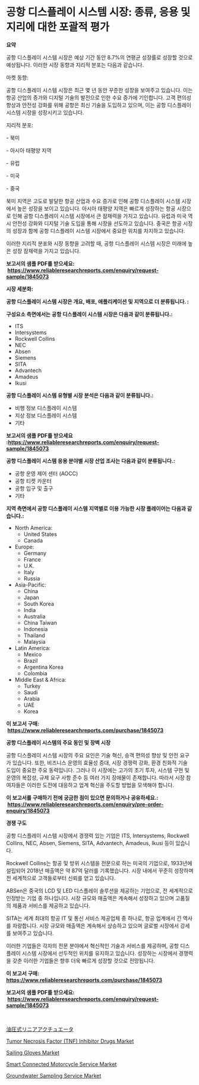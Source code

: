 <p><h1>공항 디스플레이 시스템 시장: 종류, 응용 및 지리에 대한 포괄적 평가</h1></p><p><strong>요약</strong></p>
<p><p>공항 디스플레이 시스템 시장은 예상 기간 동안 8.7%의 연평균 성장률로 성장할 것으로 예상됩니다. 이러한 시장 동향과 지리적 분포는 다음과 같습니다.</p><p>마켓 동향:</p><p>공항 디스플레이 시스템 시장은 최근 몇 년 동안 꾸준한 성장을 보여주고 있습니다. 이는 항공 산업의 증가와 디지털 기술의 발전으로 인한 수요 증가에 기인합니다. 고객 편의성 향상과 안전성 강화를 위해 공항은 최신 기술을 도입하고 있으며, 이는 공항 디스플레이 시스템 시장을 성장시키고 있습니다.</p><p>지리적 분포:</p><p>- 북미</p><p>- 아시아 태평양 지역</p><p>- 유럽</p><p>- 미국</p><p>- 중국</p><p>북미 지역은 고도로 발달한 항공 산업과 수요 증가로 인해 공항 디스플레이 시스템 시장에서 높은 성장을 보이고 있습니다. 아시아 태평양 지역은 빠르게 성장하는 항공 시장으로 인해 공항 디스플레이 시스템 시장에서 큰 잠재력을 가지고 있습니다. 유럽과 미국 역시 안전성 강화와 디지털 기술 도입을 통해 시장을 선도하고 있습니다. 중국은 항공 시장의 성장과 함께 공항 디스플레이 시스템 시장에서 중요한 위치를 차지하고 있습니다.</p><p>이러한 지리적 분포와 시장 동향을 고려할 때, 공항 디스플레이 시스템 시장은 미래에 높은 성장 잠재력을 가지고 있습니다.</p></p>
<p><strong>보고서의 샘플 PDF를 받으세요: &nbsp;<a href="https://www.reliableresearchreports.com/enquiry/request-sample/1845073">https://www.reliableresearchreports.com/enquiry/request-sample/1845073</a></strong></p>
<p><strong>시장 세분화:</strong></p>
<p><strong> 공항 디스플레이 시스템 시장은 개요, 배포, 애플리케이션 및 지역으로 더 분류됩니다. :</strong></p>
<p><strong>구성요소 측면에서는 공항 디스플레이 시스템 시장은 다음과 같이 분류됩니다.:</strong></p>
<p><ul><li>ITS</li><li>Intersystems</li><li>Rockwell Collins</li><li>NEC</li><li>Absen</li><li>Siemens</li><li>SITA</li><li>Advantech</li><li>Amadeus</li><li>Ikusi</li></ul></p>
<p><strong> 공항 디스플레이 시스템 유형별 시장 분석은 다음과 같이 분류됩니다.:</strong></p>
<p><ul><li>비행 정보 디스플레이 시스템</li><li>지상 정보 디스플레이 시스템</li><li>기타</li></ul></p>
<p><strong>보고서의 샘플 PDF를 받으세요 :<a href="https://www.reliableresearchreports.com/enquiry/request-sample/1845073">https://www.reliableresearchreports.com/enquiry/request-sample/1845073</a></strong></p>
<p><strong> 공항 디스플레이 시스템 응용 분야별 시장 산업 조사는 다음과 같이 분류됩니다.:</strong></p>
<p><ul><li>공항 운영 제어 센터 (AOCC)</li><li>공항 티켓 카운터</li><li>공항 입구 및 출구</li><li>기타</li></ul></p>
<p><strong>지역 측면에서 공항 디스플레이 시스템 지역별로 이용 가능한 시장 플레이어는 다음과 같습니다.:</strong></p>
<p><ul>
    <li>
        North America:
        <ul>
            <li>United States</li>
            <li>Canada</li>
        </ul>
    </li>
    <li>
        Europe:
        <ul>
            <li>Germany</li>
            <li>France</li>
            <li>U.K.</li>
            <li>Italy</li>
            <li>Russia</li>
        </ul>
    </li>
    <li>
        Asia-Pacific:
        <ul>
            <li>China</li>
            <li>Japan</li>
            <li>South Korea</li>
            <li>India</li>
            <li>Australia</li>
            <li>China Taiwan</li>
            <li>Indonesia</li>
            <li>Thailand</li>
            <li>Malaysia</li>
        </ul>
    </li>
    <li>
        Latin America:
        <ul>
            <li>Mexico</li>
            <li>Brazil</li>
            <li>Argentina Korea</li>
            <li>Colombia</li>
        </ul>
    </li>
    <li>
        Middle East & Africa:
        <ul>
            <li>Turkey</li>
            <li>Saudi</li>
            <li>Arabia</li>
            <li>UAE</li>
            <li>Korea</li>
        </ul>
    </li>
    </ul></p>
<p><strong>이 보고서 구매: &nbsp;<a href="https://www.reliableresearchreports.com/purchase/1845073">https://www.reliableresearchreports.com/purchase/1845073</a></strong></p>
<p><strong>공항 디스플레이 시스템의 주요 동인 및 장벽 시장</strong></p>
<p><p>공항 디스플레이 시스템 시장의 주요 요인은 기술 혁신, 승객 편의성 향상 및 안전 요구가 있습니다. 또한, 비즈니스 운영의 효율성 증대, 시장 경쟁력 강화, 환경 친화적 기술 도입이 중요한 주요 동력입니다. 그러나 이 시장에는 고가의 초기 투자, 시스템 구현 및 운영의 복잡성, 규제 요구 사항 준수 등 여러 가지 장애물이 존재합니다. 따라서 시장 참여자들은 이러한 도전에 대응하고 업계 혁신을 주도할 방법을 모색해야 합니다.</p></p>
<p><strong>이 보고서를 구매하기 전에 궁금한 점이 있으면 문의하거나 공유하세요.: &nbsp;<a href="https://www.reliableresearchreports.com/enquiry/pre-order-enquiry/1845073">https://www.reliableresearchreports.com/enquiry/pre-order-enquiry/1845073</a></strong></p>
<p><strong>경쟁 구도</strong></p>
<p><p>공항 디스플레이 시스템 시장에서 경쟁력 있는 기업은 ITS, Intersystems, Rockwell Collins, NEC, Absen, Siemens, SITA, Advantech, Amadeus, Ikusi 등이 있습니다. </p><p>Rockwell Collins는 항공 및 방위 시스템을 전문으로 하는 미국의 기업으로, 1933년에 설립되어 2018년 매출액은 약 87억 달러를 기록했습니다. 시장 내에서 꾸준히 성장하며 전 세계적으로 고객들로부터 신뢰를 얻고 있습니다.</p><p>ABSen은 중국의 LCD 및 LED 디스플레이 솔루션을 제공하는 기업으로, 전 세계적으로 인정받는 기업 중 하나입니다. 시장 규모와 매출액은 계속해서 성장하고 있으며 고품질의 제품과 서비스를 제공하고 있습니다.</p><p>SITA는 세계 최대의 항공 IT 및 통신 서비스 제공업체 중 하나로, 항공 업계에서 긴 역사를 자랑합니다. 시장 규모와 매출액은 계속해서 상승하고 있으며 글로벌 시장에서 강세를 보여주고 있습니다.</p><p>이러한 기업들은 각자의 전문 분야에서 혁신적인 기술과 서비스를 제공하며, 공항 디스플레이 시스템 시장에서 선두적인 위치를 유지하고 있습니다. 성장하는 시장에서 경쟁력을 갖춘 이러한 기업들은 향후 더욱 빠르게 성장할 것으로 전망됩니다.</p></p>
<p><strong>이 보고서 구매: &nbsp; <a href="https://www.reliableresearchreports.com/purchase/1845073">https://www.reliableresearchreports.com/purchase/1845073</a></strong></p>
<p><strong>보고서의 샘플 PDF를 받으세요: &nbsp;<a href="https://www.reliableresearchreports.com/enquiry/request-sample/1845073">https://www.reliableresearchreports.com/enquiry/request-sample/1845073</a></strong><strong></strong></p>
<p>&nbsp;</p>
<p><p><a href="https://github.com/ihabdkwlxs948/Market-Research-Report-List-1/blob/main/1911409186216.md">油圧式リニアアクチュエータ</a></p><p><a href="https://cat-emmental-94b.notion.site/Tumor-Necrosis-Factor-TNF-Inhibitor-Drugs-Market-Size-and-Examines-its-Market-Scope-with-a-Prima-d05d134c474d40b7a798d5ae7efd0837">Tumor Necrosis Factor (TNF) Inhibitor Drugs Market</a></p><p><a href="https://view.publitas.com/reportprime-1/sailing-gloves-market-centers-on-aspects-such-as-market-growth-market-share-market-opportunity-and-projected-forecasts-spanning-from-2024-to-2031/">Sailing Gloves Market</a></p><p><a href="https://github.com/Paul14Anderson63/Market-Research-Report-List-3/blob/main/smart-connected-motorcycle-service-market.md">Smart Connected Motorcycle Service Market</a></p><p><a href="https://issuu.com/reportprime-2/docs/groundwater-sampling-service-market-size-2030.pptx">Groundwater Sampling Service Market</a></p></p>